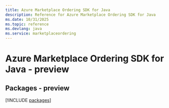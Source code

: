 ```yaml
---
title: Azure Marketplace Ordering SDK for Java
description: Reference for Azure Marketplace Ordering SDK for Java
ms.date: 10/31/2025
ms.topic: reference
ms.devlang: java
ms.service: marketplaceordering
---
```

# Azure Marketplace Ordering SDK for Java - preview
## Packages - preview
[!INCLUDE [packages](marketplace-ordering-index.md)]